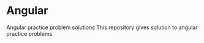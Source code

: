 # Angular
Angular practice problem solutions
This repository gives solution to angular practice problems
